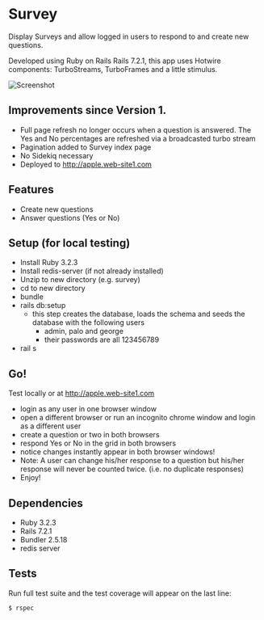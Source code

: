 # Survey

Display Surveys and allow logged in users to respond to and create new questions.

Developed using Ruby on Rails Rails 7.2.1, this app uses Hotwire components: TurboStreams, TurboFrames and a little stimulus. 

![Screenshot](https://website1-screenshots.s3.amazonaws.com/Surveys+Logged+In.png)

         
## Improvements since Version 1.
- Full page refresh no longer occurs when a question is answered.  The Yes and No percentages are refreshed via a broadcasted turbo stream
- Pagination added to Survey index page
- No Sidekiq necessary
- Deployed to http://apple.web-site1.com

## Features

-   Create new questions
-   Answer questions (Yes or No)

                       
## Setup (for local testing)

- Install Ruby 3.2.3
- Install redis-server (if not already installed)
- Unzip to new directory (e.g. survey)
- cd to new directory
- bundle
- rails db:setup
  - this step creates the database, loads the schema and seeds the database with the following users
    - admin, palo and george
    - their passwords are all 123456789
- rail s

## Go!
Test locally or at http://apple.web-site1.com

- login as any user in one browser window 
- open a different browser or run an incognito chrome window and login as a different user
- create a question or two in both browsers
- respond Yes or No in the grid in both browsers
- notice changes instantly appear in both browser windows!
- Note: A user can change his/her response to a question but his/her response will never be counted twice. (i.e. no duplicate responses)
- Enjoy!

## Dependencies

-   Ruby 3.2.3
-   Rails 7.2.1
-   Bundler 2.5.18
-   redis server
                                 

## Tests

Run full test suite and the test coverage will appear on the last line:

```shell
$ rspec
```
